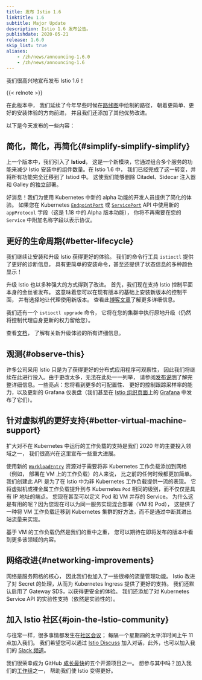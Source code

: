```yaml
---
title: 发布 Istio 1.6
linktitle: 1.6
subtitle: Major Update
description: Istio 1.6 发布公告。
publishdate: 2020-05-21
release: 1.6.0
skip_list: true
aliases:
    - /zh/news/announcing-1.6.0
    - /zh/news/announcing-1.6
---
```


我们很高兴地宣布发布 Istio 1.6！

{{< relnote >}}

在此版本中，
我们延续了今年早些时候在[路线图](/zh/blog/2020/tradewinds-2020/)中绘制的路径，
朝着更简单、更好的安装体验的方向前进，
并且我们还添加了其他优势改进。

以下是今天发布的一些内容：

## 简化，简化，再简化{#simplify-simplify-simplify}

上一个版本中，我们引入了 **Istiod**，
这是一个新模块，它通过组合多个服务的功能来减少
Istio 安装中的组件数量。在 Istio 1.6 中，
我们已经完成了这一转变，并将所有功能完全迁移到了 Istiod 中。
这使我们能够删除 Citadel、Sidecar 注入器和
Galley 的独立部署。

好消息！我们为使用 Kubernetes 中新的
alpha 功能的开发人员提供了简化的体验。
如果您在 Kubernetes [`EndpointPort`](https://kubernetes.io/docs/reference/generated/kubernetes-api/v1.18/#endpointport-v1beta1-discovery-k8s-io)
或 [`ServicePort`](https://kubernetes.io/docs/reference/generated/kubernetes-api/v1.18/#serviceport-v1-core)
API 中使用新的 `appProtocol` 字段（这是 1.18 中的 Alpha 版本功能），
你将不再需要在您的 `Service` 中附加名称字段以表示协议。

## 更好的生命周期{#better-lifecycle}

我们继续让安装和升级 Istio 获得更好的体验。
我们的命令行工具 `istioctl` 提供了更好的诊断信息，
具有更简单的安装命令，甚至还提供了状态信息的多种颜色显示！

升级 Istio 也以多种强大的方式得到了改进。
首先，我们现在支持 Istio 控制平面本身的金丝雀发布。
这意味着您可以在现有版本的基础上安装新版本的控制平面，
并有选择地让代理使用新版本。
查看此[博客文章](/zh/blog/2020/multiple-control-planes/)了解更多详细信息。

我们还有一个 `istioctl upgrade` 命令，
它将在您的集群中执行原地升级（仍然将控制代理自身更新的权力留给您）。

查看[文档](/zh/docs/setup/upgrade/)，
了解有关新升级体验的所有详细信息。

## 观测{#observe-this}

许多公司采用 Istio 只是为了获得更好的分布式应用程序可观察性，
因此我们将继续在此进行投入。由于更改太多，无法在此处一一列举，
请参阅[发布说明](/zh/news/releases/1.6.x/announcing-1.6/change-notes/)了解完整详细信息。一些亮点：您将看到更多的可配置性、
更好的控制跟踪采样率的能力，以及更新的 Grafana
仪表盘（我们甚至在 [Istio 组织页面](https://grafana.com/orgs/istio)上的
[Grafana](https://grafana.com) 中发布了它们）。

## 针对虚拟机的更好支持{#better-virtual-machine-support}

扩大对不在 Kubernetes 中运行的工作负载的支持是我们
2020 年的主要投入领域之一，
我们很高兴在这里宣布一些重大进展。

使用新的 [`WorkloadEntry`](/zh/docs/reference/config/networking/workload-entry/)
资源对于需要将非 Kubernetes 工作负载添加到网格（例如，
部署在 VM 上的工作负载）的人来说，
比之前的任何时候都更加简单。我们创建此 API
是为了在 Istio 中为非 Kubernetes
工作负载提供一流的表现。
它将虚拟机或裸金属工作负载提升到与 Kubernetes `Pod`
相同的级别，而不仅仅是具有 IP 地址的端点。
您现在甚至可以定义 Pod 和 VM 并存的 Service。
为什么这是有用的呢？因为您现在可以为同一服务实现混合部署（VM 和 Pod），
这提供了一种将 VM 工作负载迁移到 Kubernetes
集群的好方法，而不是通过中断其进出站流量来实现。

基于 VM 的工作负载仍然是我们的重中之重，
您可以期待在即将发布的版本中看到更多该领域的内容。

## 网络改进{#networking-improvements}

网络是服务网格的核心，
因此我们也加入了一些很棒的流量管理功能。
Istio 改进了对 Secret 的处理，从而为
Kubernetes Ingress 提供了更好的支持。
我们还默认启用了 Gateway SDS，以获得更安全的体验。
我们还添加了对 Kubernetes Service API
的实验性支持（依然是实验性的）。

## 加入 Istio 社区{#join-the-Istio-community}

与往常一样，很多事情都发生在[社区会议](https://github.com/istio/community#community-meeting)；
每隔一个星期四的太平洋时间上午 11 点加入我们。
我们希望您可以通过 [Istio Discuss](https://discuss.istio.io)
加入对话，此外，也可以加入我们的
[Slack 频道](https://istio.slack.com)。

我们很荣幸成为 GitHub [成长最快](https://octoverse.github.com/#top-and-trending-projects)的五个开源项目之一。
想参与其中吗？加入我们的[工作组](https://github.com/istio/community/blob/master/WORKING-GROUPS.md)之一，
帮助我们使 Istio 变得更好。
